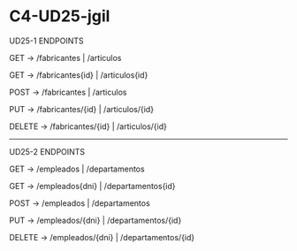 # C4-UD25-jgil

UD25-1 ENDPOINTS

GET -> /fabricantes | /articulos

GET -> /fabricantes{id} | /articulos{id}

POST -> /fabricantes | /articulos

PUT -> /fabricantes/{id} | /articulos/{id}

DELETE -> /fabricantes/{id} | /articulos/{id}

--------------------------------------------------------------------------------------

UD25-2 ENDPOINTS

GET -> /empleados | /departamentos

GET -> /empleados{dni} | /departamentos{id}

POST -> /empleados | /departamentos

PUT -> /empleados/{dni} | /departamentos/{id}

DELETE -> /empleados/{dni} | /departamentos/{id}
